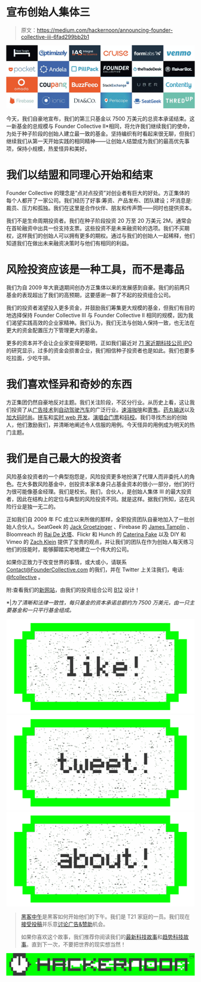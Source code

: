 # 宣布创始人集体三

> 原文：<https://medium.com/hackernoon/announcing-founder-collective-iii-6fad299bb2b1>

![](img/e32317512ad0accf54ac21e20c98240b.png)

今天，我们自豪地宣布，我们的第三只基金以 7500 万美元的总资本承诺结束。这一新基金的总规模与 Founder Collective II*相同，将允许我们继续我们的使命，为处于种子阶段的创始人建立最一致的基金。坚持编织有时看起来很无聊，但我们继续我们从第一天开始实践的相同精神——让创始人结盟成为我们的最高优先事项，保持小规模，热爱怪异和美好。

# 我们以结盟和同理心开始和结束

Founder Collective 的理念是“点对点投资”对创业者有巨大的好处。方正集体的每个人都开了一家公司。我们经历了好事:筹资、产品发布、团队建设；坏消息是:裁员、压力和孤独。我们在这里是合作伙伴、朋友和传声筒——同时也提供资本。

我们不是生命周期投资者。我们在种子阶段投资 20 万至 20 万美元 2M，通常会在首轮融资中出具一份支持支票。这些投资不是未来融资轮的选项。我们不买期权，这样我们的创始人可以拥有更多的期权。通过与我们的创始人一起稀释，他们知道我们在做出未来融资决策时与他们有相同的利益。

# 风险投资应该是一种工具，而不是毒品

我们为自 2009 年大衰退期间创办方正集体以来的发展感到自豪。我们的前两只基金的表现超出了我们的高预期，这要感谢一群了不起的投资组合公司。

我们的投资者渴望投入更多资金，并鼓励我们筹集更大规模的基金，但我们有目的地选择保持 Founder Collective III 与 Founder Collective II 相同的规模，因为我们渴望实践高效的企业家精神。我们认为，我们无法与创始人保持一致，也无法在更大的资金配置压力下管理更大的基金。

更多的资本并不会让企业家变得更聪明，正如我们最近对 [71 家近期科技公司 IPO](https://techcrunch.com/2016/10/15/overdosing-on-vc-lessons-from-71-ipos/)的研究显示，过多的资金会损害企业，我们相信种子投资者也是如此。我们也要多吃拉面，少吃牛排。

# 我们喜欢怪异和奇妙的东西

方正集团仍然自豪地反对主题。我们关注阶段，不区分行业。从历史上看，这让我们投资了从[广告技术](http://www.wsj.com/articles/the-trade-desk-surges-in-first-day-of-trading-1474499560)到[自动驾驶汽车](http://fortune.com/2016/03/11/gm-buying-self-driving-tech-startup-for-more-than-1-billion/)的广泛行业。[速溶咖啡](http://www.nytimes.com/2016/07/05/t-magazine/food/gourmet-instant-coffee-san-francisco.html?_r=0)和[寄售](http://www.forbes.com/sites/ryanmac/2015/09/10/thredup-seller-of-secondhand-clothes-bags-81-million-from-goldman-sachs/)。[药丸输送](https://www.wired.com/2014/02/pillpack-uses-design-thinking-become-pharmacy-future/)以及[加大码时尚](http://www.recode.net/2016/9/13/12902170/sequoia-dia-co-funding-20-million)。[拼车](http://www.bloomberg.com/news/features/2016-08-18/uber-s-first-self-driving-fleet-arrives-in-pittsburgh-this-month-is06r7on)和[实时 web 开发](https://techcrunch.com/2014/10/21/google-acquires-firebase-to-help-developers-build-better-realtime-apps/)。[演唱会门票](https://www.washingtonpost.com/lifestyle/magazine/seatgeek-is-a-smart-way-to-buy-sports-and-concert-tickets/2016/06/02/2ad17ae6-13a2-11e6-81b4-581a5c4c42df_story.html)和[码校](http://money.cnn.com/2016/06/16/technology/andela-24-million-chan-zuckerberg-foundation/)。我们寻找杰出的创始人，他们激励我们，并清晰地阐述令人信服的用例。今天怪异的用例成为明天的热门主题。

# 我们是自己最大的投资者

风险基金投资者的一个典型抱怨是，风险投资更多地扮演了代理人而非委托人的角色。在大多数风险基金中，创投资本家本身只占基金资本的很小一部分，他们的行为很可能像基金经理。我们是校长。我们，合伙人，是创始人集体 III 的最大投资者，因此在结构上的定位与典型的风险投资不同。就是这样。据我们所知，这在风险行业是独一无二的。

正如我们自 2009 年 FC 成立以来所做的那样，全职投资团队自豪地加入了一批创始人合伙人。SeatGeek 的 [Jack Groetzinger](https://twitter.com/jackgretz) 、Firebase 的 [James Tamplin](https://twitter.com/JamesTamplin) 、Bloomreach 的 [Raj De 达塔](https://twitter.com/rdedatta)、Flickr 和 Hunch 的 [Caterina Fake](https://twitter.com/Caterina) 以及 DIY 和 Vimeo 的 [Zach Klein](https://twitter.com/zachklein) 提供了宝贵的观点，并让我们的团队在作为创始人每天练习他们的技能时，能够脚踏实地地建立一个伟大的公司。

如果你正致力于改变世界的事情，或大或小，请联系 Contact@FounderCollective.com 的我们，并在 Twitter 上关注我们，电话: [@fcollective](https://twitter.com/fcollective) 。

附:查看我们的[新网站](http://www.foundercollective.com/)，由我们的投资组合公司 [B12](https://b12.io/) 设计！

*|*为了清晰和法律一致性，每只基金的资本承诺总额约为 7500 万美元，由一只主要基金和一只平行基金组成。*

[![](img/50ef4044ecd4e250b5d50f368b775d38.png)](http://bit.ly/HackernoonFB)[![](img/979d9a46439d5aebbdcdca574e21dc81.png)](https://goo.gl/k7XYbx)[![](img/2930ba6bd2c12218fdbbf7e02c8746ff.png)](https://goo.gl/4ofytp)

> [黑客中午](http://bit.ly/Hackernoon)是黑客如何开始他们的下午。我们是 T21 家庭的一员。我们现在[接受投稿](http://bit.ly/hackernoonsubmission)并乐意[讨论广告&赞助](mailto:partners@amipublications.com)机会。
> 
> 如果你喜欢这个故事，我们推荐你阅读我们的[最新科技故事](http://bit.ly/hackernoonlatestt)和[趋势科技故事](https://hackernoon.com/trending)。直到下一次，不要把世界的现实想当然！

![](img/be0ca55ba73a573dce11effb2ee80d56.png)